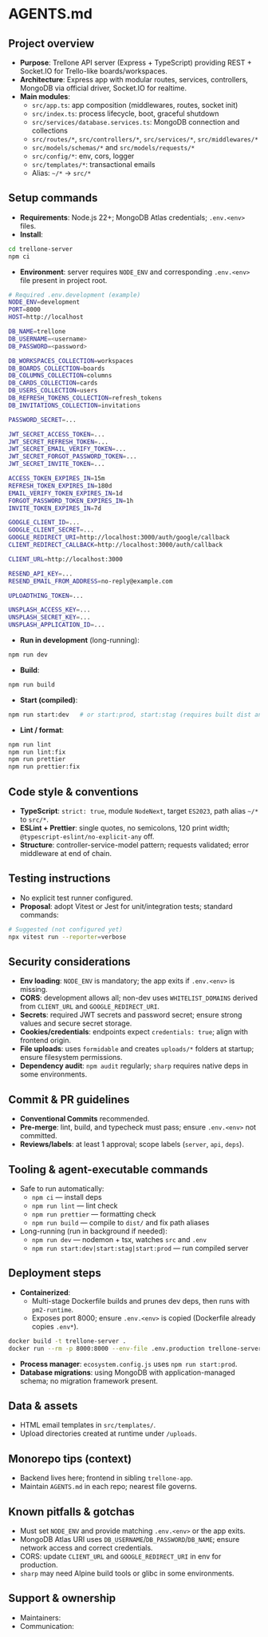 # AGENTS.md

## Project overview

- **Purpose**: Trellone API server (Express + TypeScript) providing REST + Socket.IO for Trello-like boards/workspaces.
- **Architecture**: Express app with modular routes, services, controllers, MongoDB via official driver, Socket.IO for realtime.
- **Main modules**:
  - `src/app.ts`: app composition (middlewares, routes, socket init)
  - `src/index.ts`: process lifecycle, boot, graceful shutdown
  - `src/services/database.services.ts`: MongoDB connection and collections
  - `src/routes/*`, `src/controllers/*`, `src/services/*`, `src/middlewares/*`
  - `src/models/schemas/*` and `src/models/requests/*`
  - `src/config/*`: env, cors, logger
  - `src/templates/*`: transactional emails
  - Alias: `~/*` → `src/*`

## Setup commands

- **Requirements**: Node.js 22+; MongoDB Atlas credentials; `.env.<env>` files.
- **Install**:

```bash
cd trellone-server
npm ci
```

- **Environment**: server requires `NODE_ENV` and corresponding `.env.<env>` file present in project root.

```bash
# Required .env.development (example)
NODE_ENV=development
PORT=8000
HOST=http://localhost

DB_NAME=trellone
DB_USERNAME=<username>
DB_PASSWORD=<password>

DB_WORKSPACES_COLLECTION=workspaces
DB_BOARDS_COLLECTION=boards
DB_COLUMNS_COLLECTION=columns
DB_CARDS_COLLECTION=cards
DB_USERS_COLLECTION=users
DB_REFRESH_TOKENS_COLLECTION=refresh_tokens
DB_INVITATIONS_COLLECTION=invitations

PASSWORD_SECRET=...

JWT_SECRET_ACCESS_TOKEN=...
JWT_SECRET_REFRESH_TOKEN=...
JWT_SECRET_EMAIL_VERIFY_TOKEN=...
JWT_SECRET_FORGOT_PASSWORD_TOKEN=...
JWT_SECRET_INVITE_TOKEN=...

ACCESS_TOKEN_EXPIRES_IN=15m
REFRESH_TOKEN_EXPIRES_IN=180d
EMAIL_VERIFY_TOKEN_EXPIRES_IN=1d
FORGOT_PASSWORD_TOKEN_EXPIRES_IN=1h
INVITE_TOKEN_EXPIRES_IN=7d

GOOGLE_CLIENT_ID=...
GOOGLE_CLIENT_SECRET=...
GOOGLE_REDIRECT_URI=http://localhost:3000/auth/google/callback
CLIENT_REDIRECT_CALLBACK=http://localhost:3000/auth/callback

CLIENT_URL=http://localhost:3000

RESEND_API_KEY=...
RESEND_EMAIL_FROM_ADDRESS=no-reply@example.com

UPLOADTHING_TOKEN=...

UNSPLASH_ACCESS_KEY=...
UNSPLASH_SECRET_KEY=...
UNSPLASH_APPLICATION_ID=...
```

- **Run in development** (long-running):

```bash
npm run dev
```

- **Build**:

```bash
npm run build
```

- **Start (compiled)**:

```bash
npm run start:dev   # or start:prod, start:stag (requires built dist and matching .env)
```

- **Lint / format**:

```bash
npm run lint
npm run lint:fix
npm run prettier
npm run prettier:fix
```

## Code style & conventions

- **TypeScript**: `strict: true`, module `NodeNext`, target `ES2023`, path alias `~/*` to `src/*`.
- **ESLint + Prettier**: single quotes, no semicolons, 120 print width; `@typescript-eslint/no-explicit-any` off.
- **Structure**: controller-service-model pattern; requests validated; error middleware at end of chain.

## Testing instructions

- No explicit test runner configured.
- **Proposal**: adopt Vitest or Jest for unit/integration tests; standard commands:

```bash
# Suggested (not configured yet)
npx vitest run --reporter=verbose
```

<!-- TODO: confirm testing stack and add scripts -->

## Security considerations

- **Env loading**: `NODE_ENV` is mandatory; the app exits if `.env.<env>` is missing.
- **CORS**: development allows all; non-dev uses `WHITELIST_DOMAINS` derived from `CLIENT_URL` and `GOOGLE_REDIRECT_URI`.
- **Secrets**: required JWT secrets and password secret; ensure strong values and secure secret storage.
- **Cookies/credentials**: endpoints expect `credentials: true`; align with frontend origin.
- **File uploads**: uses `formidable` and creates `uploads/*` folders at startup; ensure filesystem permissions.
- **Dependency audit**: `npm audit` regularly; `sharp` requires native deps in some environments.

## Commit & PR guidelines

- **Conventional Commits** recommended. <!-- TODO: confirm -->
- **Pre-merge**: lint, build, and typecheck must pass; ensure `.env.<env>` not committed.
- **Reviews/labels**: at least 1 approval; scope labels (`server`, `api`, `deps`). <!-- TODO: confirm -->

## Tooling & agent-executable commands

- Safe to run automatically:
  - `npm ci` — install deps
  - `npm run lint` — lint check
  - `npm run prettier` — formatting check
  - `npm run build` — compile to `dist/` and fix path aliases
- Long-running (run in background if needed):
  - `npm run dev` — nodemon + tsx, watches `src` and `.env`
  - `npm run start:dev|start:stag|start:prod` — run compiled server

## Deployment steps

- **Containerized**:
  - Multi-stage Dockerfile builds and prunes dev deps, then runs with `pm2-runtime`.
  - Exposes port 8000; ensure `.env.<env>` is copied (Dockerfile already copies `.env*`).

```bash
docker build -t trellone-server .
docker run --rm -p 8000:8000 --env-file .env.production trellone-server
```

- **Process manager**: `ecosystem.config.js` uses `npm run start:prod`.
- **Database migrations**: using MongoDB with application-managed schema; no migration framework present. <!-- TODO: confirm -->

## Data & assets

- HTML email templates in `src/templates/`.
- Upload directories created at runtime under `/uploads`.

## Monorepo tips (context)

- Backend lives here; frontend in sibling `trellone-app`.
- Maintain `AGENTS.md` in each repo; nearest file governs.

## Known pitfalls & gotchas

- Must set `NODE_ENV` and provide matching `.env.<env>` or the app exits.
- MongoDB Atlas URI uses `DB_USERNAME`/`DB_PASSWORD`/`DB_NAME`; ensure network access and correct credentials.
- CORS: update `CLIENT_URL` and `GOOGLE_REDIRECT_URI` in env for production.
- `sharp` may need Alpine build tools or glibc in some environments.

## Support & ownership

- Maintainers: <!-- TODO: confirm -->
- Communication: <!-- TODO: confirm channel (Slack/Email) -->
